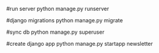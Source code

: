 #run server
python manage.py  runserver

#django migrations
python manage.py migrate

#sync db
python manage.py superuser

#create django app
python manage.py  startapp newsletter

